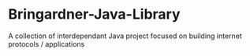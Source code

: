 # Bringardner-Java-Library
A collection of interdependant Java project  focused on building internet protocols / applications
